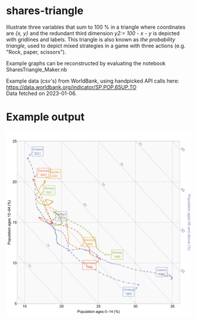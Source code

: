 # shares-triangle
Illustrate three variables that sum to 100 % in a triangle where coordinates are *{x, y}* and the redundant third dimension *y2:= 100 - x - y* is depicted with gridlines and labels. This triangle is also known as *the probability triangle*, used to depict mixed strategies in a game with three actions (e.g. "Rock, paper, scissors").

Example graphs can be reconstructed by evaluating the notebook SharesTriangle_Maker.nb

Example data (csv's) from WorldBank, using handpicked API calls here: 
https://data.worldbank.org/indicator/SP.POP.65UP.TO  
Data fetched on 2023-01-06.

# Example output

![Custom shares triangle plot](https://github.com/tervio/shares-triangle/blob/main/graphs/test.svg?raw=true)
